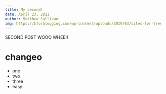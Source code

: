 ```yaml
---
title: My second!
date: April 23, 2021
author: Matthew Sullivan
img: https://bforblogging.com/wp-content/uploads/2019/03/sites-for-free-stock-photos-download-free-images.png
---
```


SECOND POST WOOO
WHEE!!

# changeo

- one
- two
- three
- easy